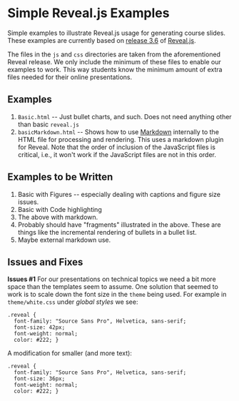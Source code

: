 # Simple Reveal.js Examples
Simple examples to illustrate Reveal.js usage for generating course slides.
These examples are currently based on [release 3.6](https://github.com/hakimel/reveal.js/releases/tag/3.6.0) of [Reveal.js](https://revealjs.com/#/).

The files in the `js` and `css` directories are taken from the aforementioned Reveal release. We only include the minimum of these files to enable our examples to work. This way students know the minimum amount of extra files needed for their online presentations.

## Examples

1. `Basic.html` -- Just bullet charts, and such. Does not need anything other than basic `reveal.js`
2. `basicMarkdown.html` -- Shows how to use [Markdown](https://commonmark.org/) internally to the HTML file for processing and rendering. This uses a markdown plugin for Reveal. Note that the order of inclusion of the JavaScript files is critical, i.e., it won't work if the JavaScript files are not in this order.

## Examples to be Written

1. Basic with Figures -- especially dealing with captions and figure size issues.
2. Basic with Code highlighting
3. The above with markdown.
4. Probably should have "fragments" illustrated in the above. These are things like the incremental rendering of bullets in a bullet list.
5. Maybe external markdown use.

## Issues and Fixes

**Issues #1** For our presentations on technical topics we need a bit more space than the templates seem to assume. One solution that seemed to work is to scale down the font size in the `theme` being used. For example in `theme/white.css` under *global styles* we see:

```
.reveal {
  font-family: "Source Sans Pro", Helvetica, sans-serif;
  font-size: 42px;
  font-weight: normal;
  color: #222; }
```
A modification for smaller (and more text):
```
.reveal {
  font-family: "Source Sans Pro", Helvetica, sans-serif;
  font-size: 36px;
  font-weight: normal;
  color: #222; }
```
